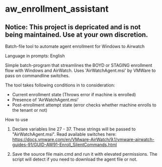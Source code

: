 # aw_enrollment_assistant
## Notice: This project is depricated and is not being maintained. Use at your own discretion.

Batch-file tool to automate agent enrollment for Windows to Airwatch

Language in prompts: English

Simple batch-program that streamlines the BOYD or STAGING enrollment flow with Windows and AirWatch.
Uses 'AirWatchAgent.msi' by VMWare to pass on commandline switches.

The tool takes following conditions in to consideration:

* Current enrollment state (Throws error if machine is enrolled) 
* Presence of 'AirWatchAgent.msi'
* Post-enrollment attempt state (error checks whether machine enrolls to the tenant or not)

How to use

1. Declare variables line 27 - 37. These strings will be passed to "AirWatchAgent.msi". 
   Read available switches here: 
   https://docs.vmware.com/en/VMware-AirWatch/9.1/vmware-airwatch-guides-91/GUID-AW91-Enroll_SilentCommands.html

2. Save the source file main.cmd and run it with elevated permissions. 
   The script will detect if you need to download the agent file or not.			
